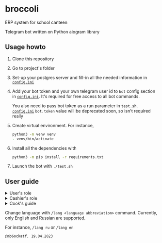 # broccoli
ERP system for school canteen

Telegram bot written on Python aiogram library

## Usage howto
1. Clone this repository
2. Go to project's folder
3. Set-up your postgres server and fill-in all the needed information in
[`config.ini`](config.ini)
4. Add your bot token and your own telegram user id to `bot`
config section in [`config.ini`](config.ini).
    It's required for free access to all bot commands.

    You also need to pass bot token as a run parameter in `test.sh`.
    [`config.ini`](config.ini) `bot.token` value will be deprecated soon,
    so isn't required really
5. Create virtual environment. For instance,
    ```bash
    python3 -m venv venv
    . venv/bin/activate
    ```
6. Install all the dependencies with
    ```bash
    python3 -m pip install -r requirements.txt
    ```
7. Launch the bot with `./test.sh`

## User guide
<details>
<summary>User's role</summary>

Begin communication with `/start` command. 
You'll be asked for username, so simply send `/username <your username>`.
It will be seen by cashier when you revieve order.

You can place new order with `/order <dishname> <qunatity>`.
Checkout `/menu` for available dishes before actually placing the order,
otherwise the error will be shown
</details>
<details>
<summary>Cashier's role</summary>

You have to do `/start` procedure and simply follow a user's guide first.
Then, you need your administrator to assign you a role.

After doing this, information about new orders will be sent to you.
Run `/confirm <account's name>` to close the order.
Account's name can be found right at the order message
Closing the order will decrease number of available dishes in `/menu`.

</details>
<details>
<summary>Cook's guide</summary>

You have to do `/start` procedure and simply follow a user's guide first.
Then, you need your administrator to assign you a role.

You can add new dishes with `/addish <name> <price> <quantity>`
(they'll show up in `/menu`, and there consumers can find them).
</details>

Change language with `/lang <language abbreviation>` command.
Currently, only English and Russian are supported.

For instance, `/lang ru` or `/lang en`

`@mb6ockatf, 19.04.2023`
